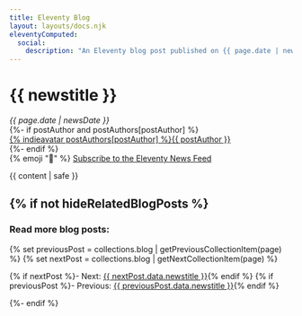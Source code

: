 ```yaml
---
title: Eleventy Blog
layout: layouts/docs.njk
eleventyComputed:
  social:
    description: "An Eleventy blog post published on {{ page.date | newsDate('LLLL yyyy') }}."
---
```


# {{ newstitle }}

<div class="fl fl-inline fl-separator-h fl-nowrap mb-4" style="--fl-gap-h: 1.5em; --fl-gap-v: .5em">
  <div>
    <em>{{ page.date | newsDate }}</em>
  </div>
{%- if postAuthor and postAuthors[postAuthor] %}
	<div>
    <a href="{{ postAuthors[postAuthor] }}" class="elv-externalexempt">{% indieavatar postAuthors[postAuthor] %}{{ postAuthor }}</a>
  </div>
{%- endif %}
  <div>
    {% emoji "📢" %} <a href="/blog/feed.xml">Subscribe to the Eleventy News Feed</a>
  </div>
</div>

{{ content | safe }}

{% if not hideRelatedBlogPosts %}
---

### Read more blog posts:

{% set previousPost = collections.blog | getPreviousCollectionItem(page) %}
{% set nextPost = collections.blog | getNextCollectionItem(page) %}

{% if nextPost %}- Next: <a href="{{ nextPost.url }}">{{ nextPost.data.newstitle }}</a>{% endif %}
{% if previousPost %}- Previous: <a href="{{ previousPost.url }}">{{ previousPost.data.newstitle }}</a>{% endif %}

{%- endif %}